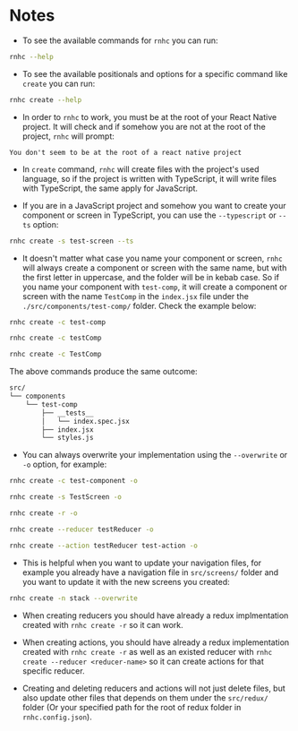 # Notes

- To see the available commands for `rnhc` you can run:

```sh
rnhc --help
```

- To see the available positionals and options for a specific command like `create` you can run:

```sh
rnhc create --help
```

- In order to `rnhc` to work, you must be at the root of your React Native project. It will check and if somehow you are not at the root of the project, `rnhc` will prompt:

```
You don't seem to be at the root of a react native project
```

- In `create` command, `rnhc` will create files with the project's used language, so if the project is written with TypeScript, it will write files with TypeScript, the same apply for JavaScript.

- If you are in a JavaScript project and somehow you want to create your component or screen in TypeScript, you can use the `--typescript` or `--ts` option:

```sh
rnhc create -s test-screen --ts
```

- It doesn't matter what case you name your component or screen, `rnhc` will always create a component or screen with the same name, but with the first letter in uppercase, and the folder will be in kebab case. So if you name your component with `test-comp`, it will create a component or screen with the name `TestComp` in the `index.jsx` file under the `./src/components/test-comp/` folder. Check the example below:

```sh
rnhc create -c test-comp
```

```sh
rnhc create -c testComp
```

```sh
rnhc create -c TestComp
```

The above commands produce the same outcome:

```sh
src/
└── components
    └── test-comp
        ├── __tests__
        │   └── index.spec.jsx
        ├── index.jsx
        └── styles.js

```

- You can always overwrite your implementation using the `--overwrite` or `-o` option, for example:

```sh
rnhc create -c test-component -o
```

```sh
rnhc create -s TestScreen -o
```

```sh
rnhc create -r -o
```

```sh
rnhc create --reducer testReducer -o
```

```sh
rnhc create --action testReducer test-action -o
```

- This is helpful when you want to update your navigation files, for example you already have a navigation file in `src/screens/` folder and you want to update it with the new screens you created:

```sh
rnhc create -n stack --overwrite
```

- When creating reducers you should have already a redux implmentation created with `rnhc create -r` so it can work.

- When creating actions, you should have already a redux implementation created with `rnhc create -r` as well as an existed reducer with `rnhc create --reducer <reducer-name>` so it can create actions for that specific reducer.

- Creating and deleting reducers and actions will not just delete files, but also update other files that depends on them under the `src/redux/` folder (Or your specified path for the root of redux folder in `rnhc.config.json`).
